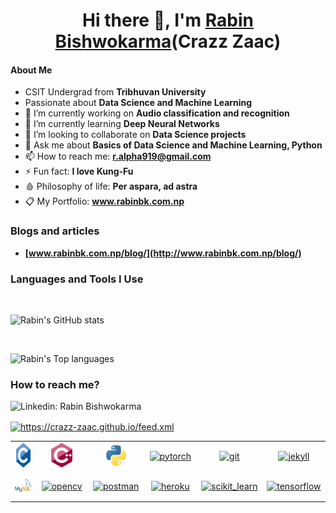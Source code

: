 <h1 align="center">Hi there 👋, I'm <a href = "https://www.linkedin.com/in/rabin-bishwokarma/">Rabin Bishwokarma</a>(Crazz Zaac)</h1>

#### About Me
- CSIT Undergrad from **Tribhuvan University**
- Passionate about **Data Science and Machine Learning**
- 🔭 I’m currently working on **Audio classification and recognition**
- 🌱 I’m currently learning **Deep Neural Networks**
- 👯 I’m looking to collaborate on **Data Science projects**
- 💬 Ask me about **Basics of Data Science and Machine Learning, Python**
- 📫 How to reach me: **r.alpha919@gmail.com**
- ⚡ Fun fact: **I love Kung-Fu**
- 🩸 Philosophy of life: **Per aspara, ad astra**
- 📋 My Portfolio: **www.rabinbk.com.np**

### Blogs and articles 
* **[www.rabinbk.com.np/blog/](http://www.rabinbk.com.np/blog/)**


### Languages and Tools I Use
<pr>
<table width="100">
<tr> 
	<td align='center' width="190">
		<a href="https://www.cprogramming.com/" target="_blank"> 
			<img src="https://github.com/devicons/devicon/blob/master/icons/c/c-original.svg" alt="c" width="40" height="40"/> 
		</a> 
	</td>
	<td align='center' width="190">
		<a href="https://www.w3schools.com/cpp/" target="_blank"> 
			<img src="https://github.com/devicons/devicon/blob/master/icons/cplusplus/cplusplus-original.svg" alt="cplusplus" width="40" height="40"/> 
		</a>
	</td>
	<td align='center' width="190">
		<a href="https://www.python.org" target="_blank"> 
			<img src="https://github.com/devicons/devicon/blob/master/icons/python/python-original.svg" alt="python" width="40" height="40"/> 
		</a> 
	</td>
	<td align='center' width="190">
		<a href="https://pytorch.org/" target="_blank"> 
			<img src="https://www.vectorlogo.zone/logos/pytorch/pytorch-icon.svg" alt="pytorch" width="40" height="40"/> 
		</a> 
	</td>
	<td align='center' width="190">
		<a href="https://git-scm.com/" target="_blank">
			<img src="https://www.vectorlogo.zone/logos/git-scm/git-scm-icon.svg" alt="git" width="40" height="40"/> 
		</a> 
	</td>
	<td align='center' width="190">
		<a href="https://jekyllrb.com/" target="_blank"> 
			<img src="https://www.vectorlogo.zone/logos/jekyllrb/jekyllrb-icon.svg" alt="jekyll" width="40" height="40"/> 
		</a> 
	</td>
</tr>
<tr>
	<td align='center' width="190">
		<a href="https://www.mysql.com/" target="_blank"> 
			<img src="https://github.com/devicons/devicon/blob/master/icons/mysql/mysql-original-wordmark.svg" alt="mysql" width="40" height="40"/> 
		</a> 
	</td>
	<td align='center' width="190">
		<a href="https://opencv.org/" target="_blank"> 
			<img src="https://www.vectorlogo.zone/logos/opencv/opencv-icon.svg" alt="opencv" width="40" height="40"/> 
		</a>  
	</td>
	<td align='center' width="190">
		<a href="https://postman.com" target="_blank"> 
			<img src="https://www.vectorlogo.zone/logos/getpostman/getpostman-icon.svg" alt="postman" width="40" height="40"/> 
		</a> 
	</td>
	<td align='center' width="190">
		<a href="https://heroku.com" target="_blank"> 
			<img src="https://www.vectorlogo.zone/logos/heroku/heroku-icon.svg" alt="heroku" width="40" height="40"/> 
		</a> 
	</td>
	<td align='center' width="190">
		<a href="https://scikit-learn.org/" target="_blank"> 
			<img src="https://upload.wikimedia.org/wikipedia/commons/0/05/Scikit_learn_logo_small.svg" alt="scikit_learn" width="40" height="40"/> 
		</a> 
	</td>
	<td align='center' width="190">
		<a href="https://www.tensorflow.org" target="_blank"> 
			<img src="https://www.vectorlogo.zone/logos/tensorflow/tensorflow-icon.svg" alt="tensorflow" width="40" height="40"/> 
		</a>
	</td>
</tr>
</pr>
<br>

![Rabin's GitHub stats](https://github-readme-stats.vercel.app/api?username=crazz-zaac&show_icons=true&theme=react)

<br>

![Rabin's Top languages](https://github-readme-stats.vercel.app/api/top-langs?username=crazz-zaac&show_icons=true&theme=react)




### How to reach me?
<p align="left">
<img src="https://img.shields.io/badge/LinkedIn-0077B5?style=for-the-badge&logo=linkedin&logoColor=white" alt="Linkedin: Rabin Bishwokarma" href="https://www.linkedin.com/in/rabin-bishwokarma/">
</p>
<a href="https://crazz-zaac.github.io/feed.xml" target="blank"><img align="center" src="https://cdn.jsdelivr.net/npm/simple-icons@3.0.1/icons/rss.svg" alt="https://crazz-zaac.github.io/feed.xml" height="30" width="40" /></a>
</p>

